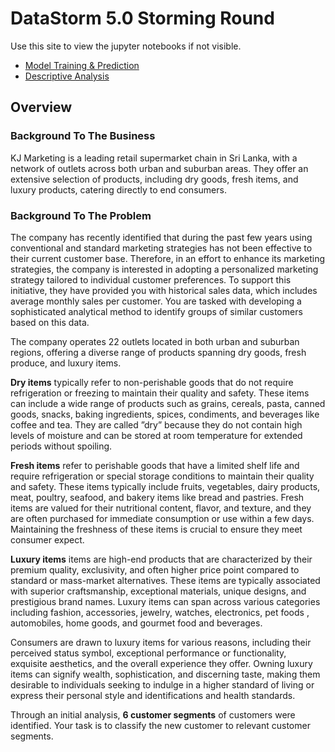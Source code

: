 # DataStorm 5.0 Storming Round

Use this site to view the jupyter notebooks if not visible.
- [Model Training & Prediction](https://nbviewer.org/github/Saeedha-N/Data-storm-5.0/blob/main/storming%20round/model_building.ipynb)
- [Descriptive Analysis](https://nbviewer.org/github/Saeedha-N/Data-storm-5.0/blob/main/storming%20round/descriptive_analysis.ipynb) 

## Overview
### Background To The Business

KJ Marketing is a leading retail supermarket chain in Sri Lanka, with a network of outlets across both urban and suburban areas. They offer an extensive selection of products, including dry goods, fresh items, and luxury products, catering directly to end consumers.

### Background To The Problem

The company has recently identified that during the past few years using conventional and standard marketing strategies has not been effective to their current customer base. Therefore, in an effort to enhance its marketing strategies, the company is interested in adopting a personalized marketing strategy tailored to individual customer preferences. To support this initiative, they have provided you with historical sales data, which includes average monthly sales per customer. You are tasked with developing a sophisticated analytical method to identify groups of similar customers based on this data.

The company operates 22 outlets located in both urban and suburban regions, offering a diverse range of products spanning dry goods, fresh produce, and luxury items.

**Dry items** typically refer to non-perishable goods that do not require refrigeration or freezing to maintain their quality and safety. These items can include a wide range of products such as grains, cereals, pasta, canned goods, snacks, baking ingredients, spices, condiments, and beverages like coffee and tea. They are called ”dry” because they do not contain high levels of moisture and can be stored at room temperature for extended periods without spoiling.

**Fresh items** refer to perishable goods that have a limited shelf life and require refrigeration or special storage conditions to maintain their quality and safety. These items typically include fruits, vegetables, dairy products, meat, poultry, seafood, and bakery items like bread and pastries. Fresh items are valued for their nutritional content, flavor, and texture, and they are often purchased for immediate consumption or use within a few days. Maintaining the freshness of these items is crucial to ensure they meet consumer expect.

**Luxury items** items are high-end products that are characterized by their premium quality, exclusivity, and often higher price point compared to standard or mass-market alternatives. These items are typically associated with superior craftsmanship, exceptional materials, unique designs, and prestigious brand names. Luxury items can span across various categories including fashion, accessories, jewelry, watches, electronics, pet foods , automobiles, home goods, and gourmet food and beverages.

Consumers are drawn to luxury items for various reasons, including their perceived status symbol, exceptional performance or functionality, exquisite aesthetics, and the overall experience they offer. Owning luxury items can signify wealth, sophistication, and discerning taste, making them desirable to individuals seeking to indulge in a higher standard of living or express their personal style and identifications and health standards.

Through an initial analysis, **6 customer segments** of customers were identified. Your task is to classify the new customer to relevant customer segments.